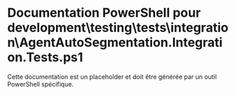 # Documentation PowerShell pour development\testing\tests\integration\AgentAutoSegmentation.Integration.Tests.ps1

Cette documentation est un placeholder et doit être générée par un outil PowerShell spécifique.
